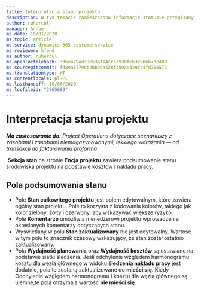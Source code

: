 ```yaml
---
title: Interpretacja stanu projektu
description: W tym temacie zamieszczono informacje statusie przypisanym do projektu w Dynamics 365 Project Operations.
author: ruhercul
manager: Annbe
ms.date: 10/01/2020
ms.topic: article
ms.service: dynamics-365-customerservice
ms.reviewer: kfend
ms.author: ruhercul
ms.openlocfilehash: 336e479ad39653af14cca7930fe63e906b7de489
ms.sourcegitcommit: fd8ea1779db2bb39a428f459ae3293c4fd785572
ms.translationtype: HT
ms.contentlocale: pl-PL
ms.lasthandoff: 10/06/2020
ms.locfileid: "3965689"
---
```

# <a name="understand-project-status"></a>Interpretacja stanu projektu

_**Ma zastosowanie do:** Project Operations dotyczące scenariuszy z zasobami i zasobami niemagazynowanymi, lekkiego wdrażania — od transakcji do fakturowania proforma_


 **Sekcja stan** na stronie **Encja projektu** zawiera podsumowanie stanu środowiska projektu na podstawie kosztów i nakładu pracy.


## <a name="status-summary-fields"></a>Pola podsumowania stanu

- Pole **Stan całkowitego projektu** jest polem edytowalnym, które zawiera ogólny stan projektu. Pole to korzysta z kodowania kolorów, takiego jak kolor zielony, żółty i czerwony, aby wskazywać większe ryzyko. 
- Pole **Komentarze** umożliwia menedżerowi projektu wprowadzenie określonych komentarzy dotyczących stanu. 
- Wyświetlany w polu **Stan zaktualizowany** nie jest edytowalny. Wartość w tym polu to znacznik czasowy wskazujący, że stan został ostatnio zaktualizowany.
- Pola **Wydajność planowania** oraz **Wydajność kosztów** są ustawiane na podstawie siatki śledzenia. Jeśli odchylenie względem harmonogramu i kosztu dla węzła głównego w widoku **śledzenia nakładu pracy** jest dodatnie, pola te zostaną zaktualizowane do **mieści się**. Kiedy Odchylenie względem harmonogramu i kosztu dla węzła głównego są ujemne,te pola otrzymają wartość **nie mieści się**.
